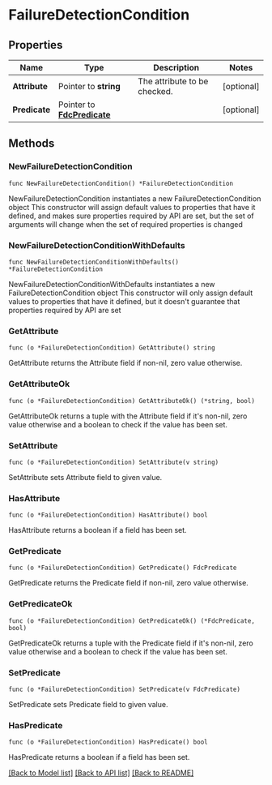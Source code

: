 # FailureDetectionCondition

## Properties

Name | Type | Description | Notes
------------ | ------------- | ------------- | -------------
**Attribute** | Pointer to **string** | The attribute to be checked. | [optional] 
**Predicate** | Pointer to [**FdcPredicate**](FdcPredicate.md) |  | [optional] 

## Methods

### NewFailureDetectionCondition

`func NewFailureDetectionCondition() *FailureDetectionCondition`

NewFailureDetectionCondition instantiates a new FailureDetectionCondition object
This constructor will assign default values to properties that have it defined,
and makes sure properties required by API are set, but the set of arguments
will change when the set of required properties is changed

### NewFailureDetectionConditionWithDefaults

`func NewFailureDetectionConditionWithDefaults() *FailureDetectionCondition`

NewFailureDetectionConditionWithDefaults instantiates a new FailureDetectionCondition object
This constructor will only assign default values to properties that have it defined,
but it doesn't guarantee that properties required by API are set

### GetAttribute

`func (o *FailureDetectionCondition) GetAttribute() string`

GetAttribute returns the Attribute field if non-nil, zero value otherwise.

### GetAttributeOk

`func (o *FailureDetectionCondition) GetAttributeOk() (*string, bool)`

GetAttributeOk returns a tuple with the Attribute field if it's non-nil, zero value otherwise
and a boolean to check if the value has been set.

### SetAttribute

`func (o *FailureDetectionCondition) SetAttribute(v string)`

SetAttribute sets Attribute field to given value.

### HasAttribute

`func (o *FailureDetectionCondition) HasAttribute() bool`

HasAttribute returns a boolean if a field has been set.

### GetPredicate

`func (o *FailureDetectionCondition) GetPredicate() FdcPredicate`

GetPredicate returns the Predicate field if non-nil, zero value otherwise.

### GetPredicateOk

`func (o *FailureDetectionCondition) GetPredicateOk() (*FdcPredicate, bool)`

GetPredicateOk returns a tuple with the Predicate field if it's non-nil, zero value otherwise
and a boolean to check if the value has been set.

### SetPredicate

`func (o *FailureDetectionCondition) SetPredicate(v FdcPredicate)`

SetPredicate sets Predicate field to given value.

### HasPredicate

`func (o *FailureDetectionCondition) HasPredicate() bool`

HasPredicate returns a boolean if a field has been set.


[[Back to Model list]](../README.md#documentation-for-models) [[Back to API list]](../README.md#documentation-for-api-endpoints) [[Back to README]](../README.md)


